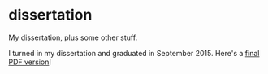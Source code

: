 dissertation
============

My dissertation, plus some other stuff.

I turned in my dissertation and graduated in September 2015.  Here's a [final PDF version](http://www.cs.indiana.edu/~lkuper/papers/lindsey-kuper-dissertation.pdf)!
